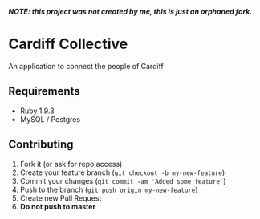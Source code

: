 _**NOTE: this project was not created by me, this is just an orphaned fork.**_

# Cardiff Collective

An application to connect the people of Cardiff

## Requirements

- Ruby 1.9.3
- MySQL / Postgres

## Contributing

1. Fork it (or ask for repo access)
2. Create your feature branch (`git checkout -b my-new-feature`)
3. Commit your changes (`git commit -am 'Added some feature'`)
4. Push to the branch (`git push origin my-new-feature`)
5. Create new Pull Request
6. **Do not push to master**
